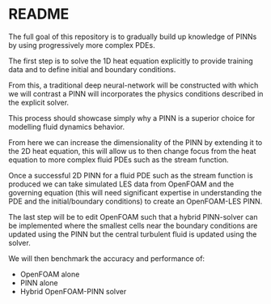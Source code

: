 # README

The full goal of this repository is to gradually build up knowledge of PINNs by using progressively more complex PDEs.

The first step is to solve the 1D heat equation explicitly to provide training data and to define initial and boundary conditions.

From this, a traditional deep neural-network will be constructed with which we will contrast a PINN will incorporates the physics conditions described in the explicit solver.

This process should showcase simply why a PINN is a superior choice for modelling fluid dynamics behavior.

From here we can increase the dimensionality of the PINN by extending it to the 2D heat equation, this will allow us to then change focus from the heat equation to more complex fluid PDEs such as the stream function.

Once a successful 2D PINN for a fluid PDE such as the stream function is produced we can take simulated LES data from OpenFOAM and the governing equation (this will need significant expertise in understanding the PDE and the initial/boundary conditions) to create an OpenFOAM-LES PINN.

The last step will be to edit OpenFOAM such that a hybrid PINN-solver can be implemented where the smallest cells near the boundary conditions are updated using the PINN but the central turbulent fluid is updated using the solver.

We will then benchmark the accuracy and performance of:

- OpenFOAM alone
- PINN alone
- Hybrid OpenFOAM-PINN solver